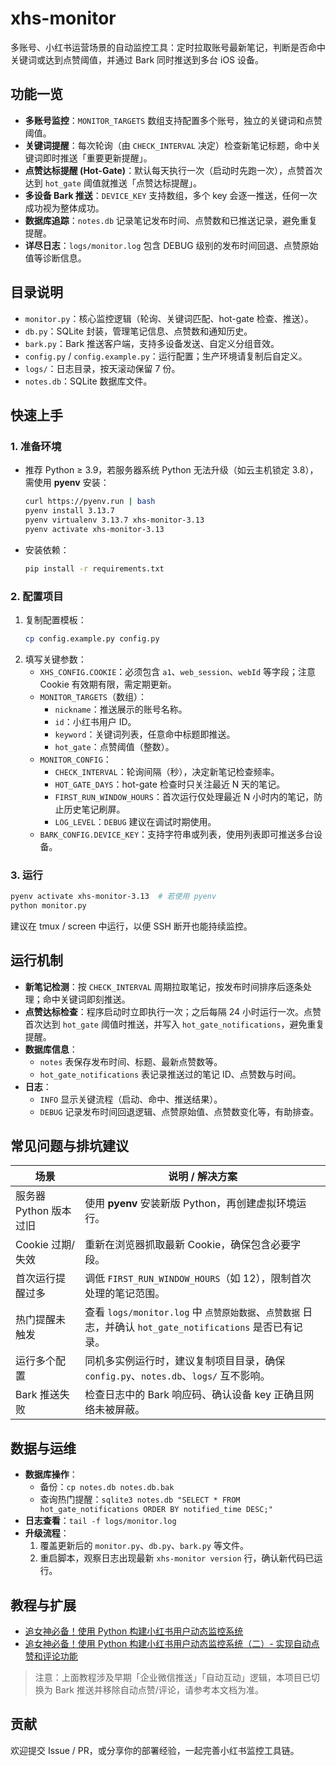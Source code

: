 # xhs-monitor

多账号、小红书运营场景的自动监控工具：定时拉取账号最新笔记，判断是否命中关键词或达到点赞阈值，并通过 Bark 同时推送到多台 iOS 设备。

## 功能一览

- **多账号监控**：`MONITOR_TARGETS` 数组支持配置多个账号，独立的关键词和点赞阈值。
- **关键词提醒**：每次轮询（由 `CHECK_INTERVAL` 决定）检查新笔记标题，命中关键词即时推送「重要更新提醒」。
- **点赞达标提醒 (Hot-Gate)**：默认每天执行一次（启动时先跑一次），点赞首次达到 `hot_gate` 阈值就推送「点赞达标提醒」。
- **多设备 Bark 推送**：`DEVICE_KEY` 支持数组，多个 key 会逐一推送，任何一次成功视为整体成功。
- **数据库追踪**：`notes.db` 记录笔记发布时间、点赞数和已推送记录，避免重复提醒。
- **详尽日志**：`logs/monitor.log` 包含 DEBUG 级别的发布时间回退、点赞原始值等诊断信息。

## 目录说明

- `monitor.py`：核心监控逻辑（轮询、关键词匹配、hot-gate 检查、推送）。
- `db.py`：SQLite 封装，管理笔记信息、点赞数和通知历史。
- `bark.py`：Bark 推送客户端，支持多设备发送、自定义分组音效。
- `config.py` / `config.example.py`：运行配置；生产环境请复制后自定义。
- `logs/`：日志目录，按天滚动保留 7 份。
- `notes.db`：SQLite 数据库文件。

## 快速上手

### 1. 准备环境

- 推荐 Python ≥ 3.9，若服务器系统 Python 无法升级（如云主机锁定 3.8），需使用 **pyenv** 安装：
  ```bash
  curl https://pyenv.run | bash
  pyenv install 3.13.7
  pyenv virtualenv 3.13.7 xhs-monitor-3.13
  pyenv activate xhs-monitor-3.13
  ```
- 安装依赖：
  ```bash
  pip install -r requirements.txt
  ```

### 2. 配置项目

1. 复制配置模板：
   ```bash
   cp config.example.py config.py
   ```
2. 填写关键参数：
   - `XHS_CONFIG.COOKIE`：必须包含 `a1`、`web_session`、`webId` 等字段；注意 Cookie 有效期有限，需定期更新。
   - `MONITOR_TARGETS`（数组）：
     - `nickname`：推送展示的账号名称。
     - `id`：小红书用户 ID。
     - `keyword`：关键词列表，任意命中标题即推送。
     - `hot_gate`：点赞阈值（整数）。
   - `MONITOR_CONFIG`：
     - `CHECK_INTERVAL`：轮询间隔（秒），决定新笔记检查频率。
     - `HOT_GATE_DAYS`：hot-gate 检查时只关注最近 N 天的笔记。
     - `FIRST_RUN_WINDOW_HOURS`：首次运行仅处理最近 N 小时内的笔记，防止历史笔记刷屏。
     - `LOG_LEVEL`：`DEBUG` 建议在调试时期使用。
   - `BARK_CONFIG.DEVICE_KEY`：支持字符串或列表，使用列表即可推送多台设备。

### 3. 运行

```bash
pyenv activate xhs-monitor-3.13  # 若使用 pyenv
python monitor.py
```

建议在 tmux / screen 中运行，以便 SSH 断开也能持续监控。

## 运行机制

- **新笔记检测**：按 `CHECK_INTERVAL` 周期拉取笔记，按发布时间排序后逐条处理；命中关键词即刻推送。
- **点赞达标检查**：程序启动时立即执行一次；之后每隔 24 小时运行一次。点赞首次达到 `hot_gate` 阈值时推送，并写入 `hot_gate_notifications`，避免重复提醒。
- **数据库信息**：
  - `notes` 表保存发布时间、标题、最新点赞数等。
  - `hot_gate_notifications` 表记录推送过的笔记 ID、点赞数与时间。
- **日志**：
  - `INFO` 显示关键流程（启动、命中、推送结果）。
  - `DEBUG` 记录发布时间回退逻辑、点赞原始值、点赞数变化等，有助排查。

## 常见问题与排坑建议

| 场景 | 说明 / 解决方案 |
| --- | --- |
| 服务器 Python 版本过旧 | 使用 **pyenv** 安装新版 Python，再创建虚拟环境运行。|
| Cookie 过期/失效 | 重新在浏览器抓取最新 Cookie，确保包含必要字段。|
| 首次运行提醒过多 | 调低 `FIRST_RUN_WINDOW_HOURS`（如 12），限制首次处理的笔记范围。|
| 热门提醒未触发 | 查看 `logs/monitor.log` 中 `点赞原始数据`、`点赞数据` 日志，并确认 `hot_gate_notifications` 是否已有记录。|
| 运行多个配置 | 同机多实例运行时，建议复制项目目录，确保 `config.py`、`notes.db`、`logs/` 互不影响。|
| Bark 推送失败 | 检查日志中的 Bark 响应码、确认设备 key 正确且网络未被屏蔽。|

## 数据与运维

- **数据库操作**：
  - 备份：`cp notes.db notes.db.bak`
  - 查询热门提醒：`sqlite3 notes.db "SELECT * FROM hot_gate_notifications ORDER BY notified_time DESC;"`
- **日志查看**：`tail -f logs/monitor.log`
- **升级流程**：
  1. 覆盖更新后的 `monitor.py`、`db.py`、`bark.py` 等文件。
  2. 重启脚本，观察日志出现最新 `xhs-monitor version` 行，确认新代码已运行。

## 教程与扩展

- [追女神必备！使用 Python 构建小红书用户动态监控系统](./docs/追女神必备！使用%20Python%20构建小红书用户动态监控系统.md)
- [追女神必备！使用 Python 构建小红书用户动态监控系统（二）- 实现自动点赞和评论功能](./docs/追女神必备！使用%20Python%20构建小红书用户动态监控系统（二）-%20实现自动点赞和评论功能.md)

> 注意：上面教程涉及早期「企业微信推送」「自动互动」逻辑，本项目已切换为 Bark 推送并移除自动点赞/评论，请参考本文档为准。

## 贡献

欢迎提交 Issue / PR，或分享你的部署经验，一起完善小红书监控工具链。
